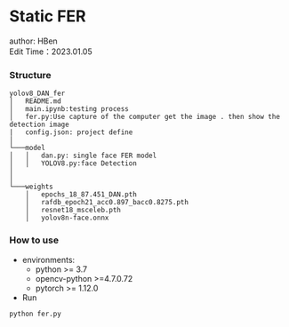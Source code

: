 # Static FER
author: HBen  
Edit Time：2023.01.05
### Structure
```
yolov8_DAN_fer
│   README.md
│   main.ipynb:testing process  
│   fer.py:Use capture of the computer get the image . then show the detection image 
|   config.json: project define
│
└───model
│   │   dan.py: single face FER model
│   │   YOLOV8.py:face Detection
│   
│   
└───weights
    │   epochs_18_87.451_DAN.pth
    │   rafdb_epoch21_acc0.897_bacc0.8275.pth
    │   resnet18_msceleb.pth
    │   yolov8n-face.onnx
```
### How to use
- environments:
  - python >= 3.7
  - opencv-python >=4.7.0.72
  - pytorch >= 1.12.0
- Run
```commandline
python fer.py
```
